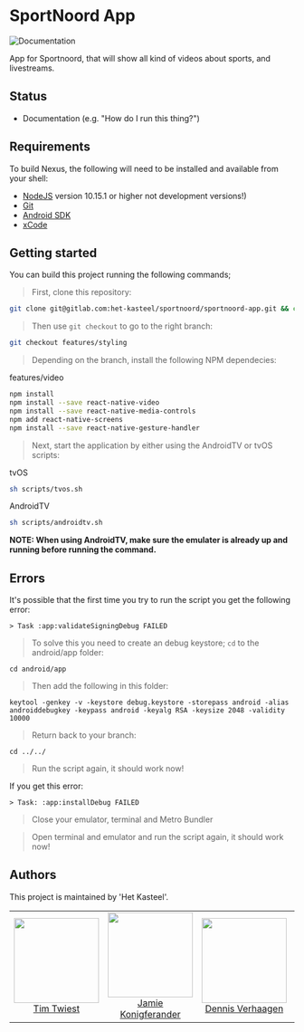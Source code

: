 # SportNoord App

![Documentation](https://img.shields.io/static/v1?label=!!!&message=Documentation&color=%3CCOLOR%3E)

App for Sportnoord, that will show all kind of videos about sports, and livestreams.

## Status

* Documentation (e.g. "How do I run this thing?")

## Requirements

To build Nexus, the following will need to be installed and available from your shell:

* [NodeJS](https://nodejs.org/en/) version 10.15.1 or higher not development versions!)
* [Git](https://git-scm.com/)
* [Android SDK](https://developer.android.com/studio)
* [xCode](https://developer.apple.com/xcode/)

## Getting started

You can build this project running the following commands;

>First, clone this repository:
```bash
git clone git@gitlab.com:het-kasteel/sportnoord/sportnoord-app.git && cd sportnoord-app
```

>Then use `git checkout` to go to the right branch:
```bash
git checkout features/styling
```

>Depending on the branch, install the following NPM dependecies:


features/video

```bash
npm install
npm install --save react-native-video
npm install --save react-native-media-controls
npm add react-native-screens
npm install --save react-native-gesture-handler
```

>Next, start the application by either using the AndroidTV or tvOS scripts:

tvOS
```bash
sh scripts/tvos.sh
```
AndroidTV

```bash
sh scripts/androidtv.sh 
```

**NOTE: When using AndroidTV, make sure the emulater is already up and running before running the command.**

## Errors
It's possible that the first time you try to run the script you get the following error:
```
> Task :app:validateSigningDebug FAILED
```
>To solve this you need to create an debug keystore; `cd` to the android/app folder:
```
cd android/app
```
>Then add the following in this folder:
```
keytool -genkey -v -keystore debug.keystore -storepass android -alias androiddebugkey -keypass android -keyalg RSA -keysize 2048 -validity 10000
```

>Return back to your branch:
```
cd ../../
```
>Run the script again, it should work now!

If you get this error:
```
> Task: :app:installDebug FAILED
```
>Close your emulator, terminal and Metro Bundler

>Open terminal and emulator and run the script again, it should work now!

## Authors

This project is maintained by 'Het Kasteel'.

<table>
  <tbody>
    <tr>
      <td align="center">
        <a href="https://github.com/Vanture">
          <img width="150" height="150" src="https://gitlab.com/uploads/-/system/user/avatar/2254656/avatar.png?width=400">
          </br>
          Tim Twiest
        </a>
      </td>
        <td align="center">
        <a href="#">
          <img width="150" height="150" src="https://secure.gravatar.com/avatar/183f823645541791b1348ef9cbb0fbf9?s=800&d=identicon">
          </br>
          Jamie Konigferander
        </a>
      </td>
        <td align="center">
        <a href="#">
          <img width="150" height="150" src="https://secure.gravatar.com/avatar/183f823645541791b1348ef9cbb0fbf9?s=800&d=identicon">
          </br>
          Dennis Verhaagen
        </a>
      </td>
        <td align="center">
        <a href="#">
          <img width="150" height="150" src="https://secure.gravatar.com/avatar/183f823645541791b1348ef9cbb0fbf9?s=800&d=identicon">
          </br>
           Benjamin Nami
        </a>
      </td>
        <td align="center">
        <a href="#">
          <img width="150" height="150" src="https://secure.gravatar.com/avatar/183f823645541791b1348ef9cbb0fbf9?s=800&d=identicon">
          </br>
           Robbin Bakker
        </a>
      </td>
              <td align="center">
        <a href="#">
          <img width="150" height="150" src="https://gitlab.com/uploads/-/system/user/avatar/3456280/avatar.png?width=400">
          </br>
           Gerdine Kwebeman
        </a>
      </td>
    </tr>
  <tbody>
</table>
